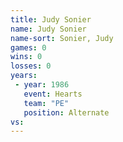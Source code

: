 ```yaml
---
title: Judy Sonier
name: Judy Sonier
name-sort: Sonier, Judy
games: 0
wins: 0
losses: 0
years:
 - year: 1986
   event: Hearts
   team: "PE"
   position: Alternate
vs:
---
```

